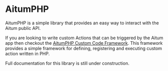 # AitumPHP

AitumPHP is a simple library that provides an easy way to interact with the Aitum public API.

If you are looking to write custom Actions that can be triggered by the Aitum app then checkout
the [AitumPHP Custom Code Framework](https://github.com/bimsonz/AitumPHP-cc).
This framework provides a simple framework for defining, registering and executing custom action written in PHP.

Full documentation for this library is still under construction.